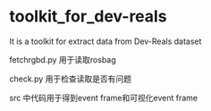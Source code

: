 # toolkit_for_dev-reals
It is a toolkit for extract data from Dev-Reals dataset

fetchrgbd.py 用于读取rosbag

check.py 用于检查读取是否有问题

src 中代码用于得到event frame和可视化event frame
